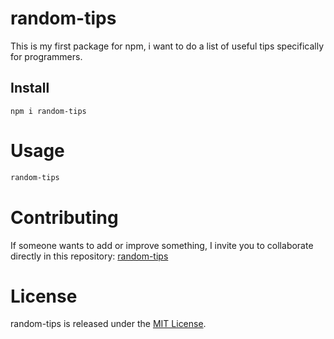 
# random-tips

This is my first package for npm, i want to do a list of useful tips specifically for programmers.

## Install

```npm
npm i random-tips
```

# Usage

```bash
random-tips
```

# Contributing
If someone wants to add or improve something, I invite you to collaborate directly in this repository: [random-tips](https://github.com/DiegoSanchez413/random-tips)

# License
random-tips is released under the [MIT License](https://opensource.org/licenses/MIT).